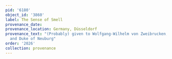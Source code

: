 ```yaml
---
pid: '6180'
object_id: '3860'
label: The Sense of Smell
provenance_date:
provenance_location: Germany, Düsseldorf
provenance_text: "(Probably) given to Wolfgang-Wilhelm von Zweibrucken, Count Palatine
  and Duke of Neuburg"
order: '2026'
collection: provenance
---
```

